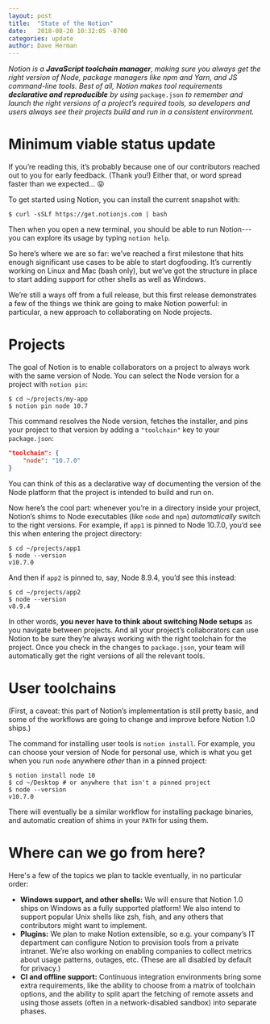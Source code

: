 ```yaml
---
layout: post
title:  "State of the Notion"
date:   2018-08-20 10:32:05 -0700
categories: update
author: Dave Herman
---
```

_Notion is a **JavaScript toolchain manager**, making sure you always get the right version of Node, package managers like npm and Yarn, and JS command-line tools. Best of all, Notion makes tool requirements **declarative and reproducible** by using_ `package.json` _to remember and launch the right versions of a project’s required tools, so developers and users always see their projects build and run in a consistent environment._

# Minimum viable status update

If you’re reading this, it’s probably because one of our contributors reached out to you for early feedback. (Thank you!) Either that, or word spread faster than we expected… 😝

<!--more-->

To get started using Notion, you can install the current snapshot with:

```shell
$ curl -sSLf https://get.notionjs.com | bash
```

Then when you open a new terminal, you should be able to run Notion---you can explore its usage by typing `notion help`.

So here’s where we are so far: we’ve reached a first milestone that hits enough significant use cases to be able to start dogfooding. It’s currently working on Linux and Mac (bash only), but we’ve got the structure in place to start adding support for other shells as well as Windows.

We’re still a ways off from a full release, but this first release demonstrates a few of the things we think are going to make Notion powerful: in particular, a new approach to collaborating on Node projects.

# Projects

The goal of Notion is to enable collaborators on a project to always work with the same version of Node. You can select the Node version for a project with `notion pin`:

```shell
$ cd ~/projects/my-app
$ notion pin node 10.7
```

This command resolves the Node version, fetches the installer, and pins your project to that version by adding a `"toolchain"` key to your `package.json`:

```json
"toolchain": {
    "node": "10.7.0"
}
```

You can think of this as a declarative way of documenting the version of the Node platform that the project is intended to build and run on.

Now here’s the cool part: whenever you’re in a directory inside your project, Notion’s shims to Node executables (like `node` and `npm`) *automatically* switch to the right versions. For example, if `app1` is pinned to Node 10.7.0, you’d see this when entering the project directory:

```shell
$ cd ~/projects/app1
$ node --version
v10.7.0
```

And then if `app2` is pinned to, say, Node 8.9.4, you’d see this instead:

```shell
$ cd ~/projects/app2
$ node --version
v8.9.4
```

In other words, **you never have to think about switching Node setups** as you navigate between projects. And all your project’s collaborators can use Notion to be sure they’re always working with the right toolchain for the project. Once you check in the changes to `package.json`, your team will automatically get the right versions of all the relevant tools.

# User toolchains

(First, a caveat: this part of Notion’s implementation is still pretty basic, and some of the workflows are going to change and improve before Notion 1.0 ships.)

The command for installing user tools is `notion install`. For example, you can choose your version of Node for personal use, which is what you get when you run `node` anywhere *other* than in a pinned project:

```shell
$ notion install node 10
$ cd ~/Desktop # or anywhere that isn't a pinned project
$ node --version
v10.7.0
```

There will eventually be a similar workflow for installing package binaries, and automatic creation of shims in your `PATH` for using them.

# Where can we go from here?

Here's a few of the topics we plan to tackle eventually, in no particular order:

- **Windows support, and other shells:** We will ensure that Notion 1.0 ships on Windows as a fully supported platform! We also intend to support popular Unix shells like zsh, fish, and any others that contributors might want to implement.
- **Plugins:** We plan to make Notion extensible, so e.g. your company’s IT department can configure Notion to provision tools from a private intranet. We’re also working on enabling companies to collect metrics about usage patterns, outages, etc. (These are all disabled by default for privacy.)
- **CI and offline support:** Continuous integration environments bring some extra requirements, like the ability to choose from a matrix of toolchain options, and the ability to split apart the fetching of remote assets and using those assets (often in a network-disabled sandbox) into separate phases.
